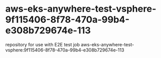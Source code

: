 # aws-eks-anywhere-test-vsphere-9f115406-8f78-470a-99b4-e308b729674e-113
repository for use with E2E test job aws-eks-anywhere-test-vsphere:9f115406-8f78-470a-99b4-e308b729674e-113
